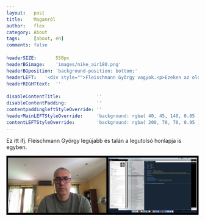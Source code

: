 ```yaml
---
layout:   post
title:    Magamról
author:   flex
category: About
tags:     [about, én]
comments: false

headerSIZE:       550px
headerBGimage:    'images/nike_air180.png'
headerBGposition: 'background-position: bottom;'
headerLEFT:   '<div style="">Fleischmann György vagyok.<p>Ezeken az oldalakon rólam találhatsz majd meg néhány dolgot.</p><p>Mohácson születtem és egy kisebb (>20év) budapesti kitérő után most újra Mohácson élek és még mindig informatikusként dolgozom.</p></div>'
headerRIGHTtext:  ''

disableContentTitle:             ''
disableContentPadding:           ''
contentpaddingleftStyleOverride: ''
headerMainLEFTStyleOverride:     'background: rgba( 40, 45, 140, 0.85 )'
contentLEFTStyleOverride:        'background: rgba( 200, 70, 70, 0.95 )'
---
```


Ez itt ifj. Fleischmann György legújabb és talán a legutolsó honlapja is egyben.

<img class="shadow" src="images/me_20220526_000001_final.jpg">